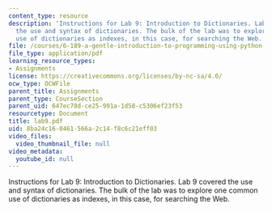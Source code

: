 ```yaml
---
content_type: resource
description: 'Instructions for Lab 9: Introduction to Dictionaries. Lab 9 covered
  the use and syntax of dictionaries. The bulk of the lab was to explore one common
  use of dictionaries as indexes, in this case, for searching the Web.'
file: /courses/6-189-a-gentle-introduction-to-programming-using-python-january-iap-2008/8ba24c160461566a2c14f8c6c21eff03_lab9.pdf
file_type: application/pdf
learning_resource_types:
- Assignments
license: https://creativecommons.org/licenses/by-nc-sa/4.0/
ocw_type: OCWFile
parent_title: Assignments
parent_type: CourseSection
parent_uid: 647ec78d-ce25-991a-1d58-c5306ef23f53
resourcetype: Document
title: lab9.pdf
uid: 8ba24c16-0461-566a-2c14-f8c6c21eff03
video_files:
  video_thumbnail_file: null
video_metadata:
  youtube_id: null
---
```

Instructions for Lab 9: Introduction to Dictionaries. Lab 9 covered the use and syntax of dictionaries. The bulk of the lab was to explore one common use of dictionaries as indexes, in this case, for searching the Web.
